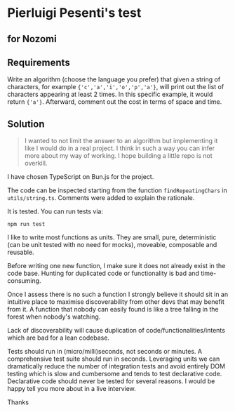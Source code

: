 # Pierluigi Pesenti's test

## for Nozomi

## Requirements

Write an algorithm (choose the language you prefer) that given a
string of characters, for example `{'c','a','i','o','p','a'}`, will print
out the list of characters appearing at least 2 times.
In this specific example, it would return `{'a'}`. Afterward, comment
out the cost in terms of space and time.

## Solution

> I wanted to not limit the answer to an algorithm but
> implementing it like I would do in a real project.
> I think in such a way you can infer more about my way of working.
> I hope building a little repo is not overkill.

I have chosen TypeScript on Bun.js for the project.

The code can be inspected starting from the function `findRepeatingChars` in `utils/string.ts`.
Comments were added to explain the rationale.

It is tested. You can run tests via:

```npm run test```

I like to write most functions as units.
They are small, pure, deterministic (can be unit tested with no need for mocks), moveable, composable and reusable.

Before writing one new function, I make sure it does not already exist in the code base.
Hunting for duplicated code or functionality is bad and time-consuming.

Once I assess there is no such a function I strongly believe it should sit in an intuitive place to maximise
discoverability from other devs that may benefit from it.
A function that nobody can easily found is like a tree falling in the forest when nobody's watching.

Lack of discoverability will cause duplication of code/functionalities/intents which are bad for a lean codebase.

Tests should run in (micro/milli)seconds, not seconds or minutes.
A comprehensive test suite should run in seconds.
Leveraging units we can dramatically reduce the number of integration tests and avoid entirely DOM testing which is slow
and cumbersome and tends to test declarative code.
Declarative code should never be tested for several reasons. I would be happy tell you more about in a live interview.

Thanks